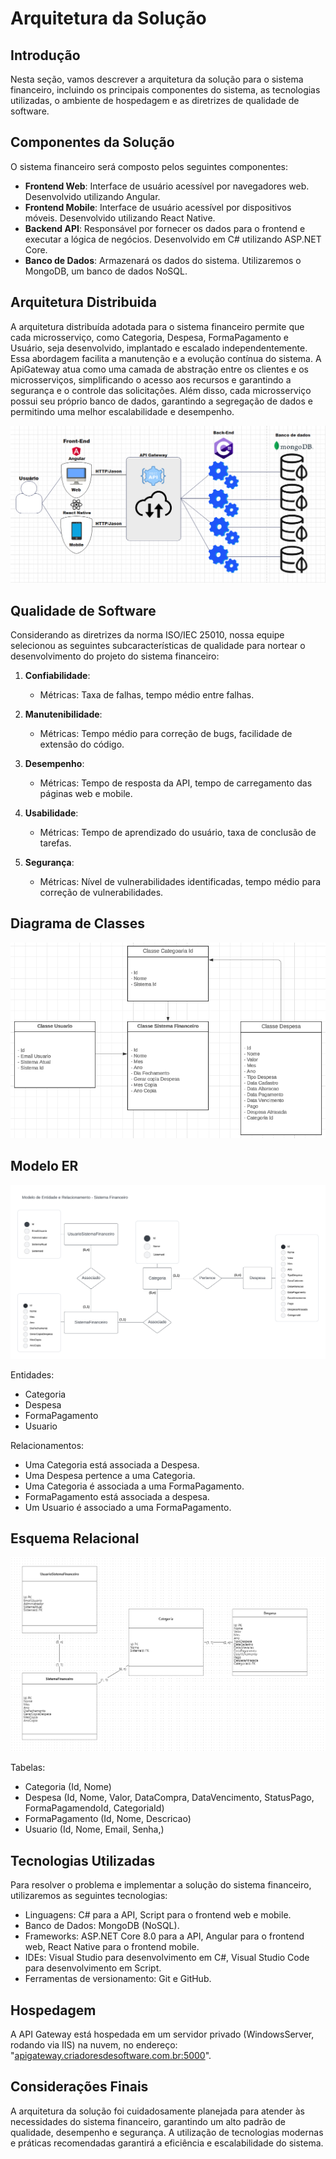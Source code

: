 # Arquitetura da Solução

## Introdução

Nesta seção, vamos descrever a arquitetura da solução para o sistema financeiro, incluindo os principais componentes do sistema, as tecnologias utilizadas, o ambiente de hospedagem e as diretrizes de qualidade de software.

## Componentes da Solução

O sistema financeiro será composto pelos seguintes componentes:

- **Frontend Web**: Interface de usuário acessível por navegadores web. Desenvolvido utilizando Angular.
- **Frontend Mobile**: Interface de usuário acessível por dispositivos móveis. Desenvolvido utilizando React Native.
- **Backend API**: Responsável por fornecer os dados para o frontend e executar a lógica de negócios. Desenvolvido em C# utilizando ASP.NET Core.
- **Banco de Dados**: Armazenará os dados do sistema. Utilizaremos o MongoDB, um banco de dados NoSQL.
 

 ## Arquitetura Distribuida
A arquitetura distribuída adotada para o sistema financeiro permite que cada microsserviço, como Categoria, Despesa, FormaPagamento e Usuário, seja desenvolvido, implantado e escalado independentemente. Essa abordagem facilita a manutenção e a evolução contínua do sistema. A ApiGateway atua como uma camada de abstração entre os clientes e os microsserviços, simplificando o acesso aos recursos e garantindo a segurança e o controle das solicitações. Além disso, cada microsserviço possui seu próprio banco de dados, garantindo a segregação de dados e permitindo uma melhor escalabilidade e desempenho.

![Diagrama de Arquitetura](img/Arquitetura2.png) 


## Qualidade de Software

Considerando as diretrizes da norma ISO/IEC 25010, nossa equipe selecionou as seguintes subcaracterísticas de qualidade para nortear o desenvolvimento do projeto do sistema financeiro:

1. **Confiabilidade**:
   - Métricas: Taxa de falhas, tempo médio entre falhas.

2. **Manutenibilidade**:
   - Métricas: Tempo médio para correção de bugs, facilidade de extensão do código.

3. **Desempenho**:
   - Métricas: Tempo de resposta da API, tempo de carregamento das páginas web e mobile.

4. **Usabilidade**:
   - Métricas: Tempo de aprendizado do usuário, taxa de conclusão de tarefas.

5. **Segurança**:
   - Métricas: Nível de vulnerabilidades identificadas, tempo médio para correção de vulnerabilidades.
     

## Diagrama de Classes

![Diagrama de Classes](img/DiagramaClasse.png)


## Modelo ER

![Modelo ER](img/modeloER3.png)

Entidades:
- Categoria
- Despesa
- FormaPagamento
- Usuario

Relacionamentos:
- Uma Categoria está associada a Despesa.
- Uma Despesa pertence a uma Categoria.
- Uma Categoria é associada a uma FormaPagamento.
- FormaPagamento está associada a despesa.
- Um Usuario é associado a uma FormaPagamento.

## Esquema Relacional

![Esquema Relacional](img/esquemaRelacional.png)

Tabelas:
- Categoria (Id, Nome)
- Despesa (Id, Nome, Valor, DataCompra, DataVencimento, StatusPago, FormaPagamendoId, CategoriaId)
- FormaPagamento (Id, Nome, Descricao)
- Usuario (Id, Nome, Email, Senha,)

## Tecnologias Utilizadas

Para resolver o problema e implementar a solução do sistema financeiro, utilizaremos as seguintes tecnologias:

- Linguagens: C# para a API, Script para o frontend web e mobile.
- Banco de Dados: MongoDB (NoSQL).
- Frameworks: ASP.NET Core 8.0 para a API, Angular para o frontend web, React Native para o frontend mobile.
- IDEs: Visual Studio para desenvolvimento em C#, Visual Studio Code para desenvolvimento em Script.
- Ferramentas de versionamento: Git e GitHub.

## Hospedagem

A API Gateway está hospedada em um servidor privado (WindowsServer, rodando via IIS) na nuvem, no endereço: "[apigateway.criadoresdesoftware.com.br:5000](https://apigateway.criadoresdesoftware.com.br:5000)".

## Considerações Finais

A arquitetura da solução foi cuidadosamente planejada para atender às necessidades do sistema financeiro, garantindo um alto padrão de qualidade, desempenho e segurança. A utilização de tecnologias modernas e práticas recomendadas garantirá a eficiência e escalabilidade do sistema.





